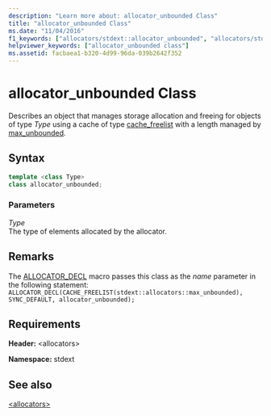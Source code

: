 ```yaml
---
description: "Learn more about: allocator_unbounded Class"
title: "allocator_unbounded Class"
ms.date: "11/04/2016"
f1_keywords: ["allocators/stdext::allocator_unbounded", "allocators/stdext::allocators::allocator_unbounded"]
helpviewer_keywords: ["allocator_unbounded class"]
ms.assetid: facbaea1-b320-4d99-96da-039b2642f352
---
```

# allocator_unbounded Class

Describes an object that manages storage allocation and freeing for objects of type *Type* using a cache of type [cache_freelist](cache-freelist-class.md) with a length managed by [max_unbounded](max-unbounded-class.md).

## Syntax

```cpp
template <class Type>
class allocator_unbounded;
```

### Parameters

*Type*\
The type of elements allocated by the allocator.

## Remarks

The [ALLOCATOR_DECL](allocators-functions.md#allocator_decl) macro passes this class as the *name* parameter in the following statement: `ALLOCATOR_DECL(CACHE_FREELIST(stdext::allocators::max_unbounded), SYNC_DEFAULT, allocator_unbounded);`

## Requirements

**Header:** \<allocators>

**Namespace:** stdext

## See also

[\<allocators>](allocators-header.md)
